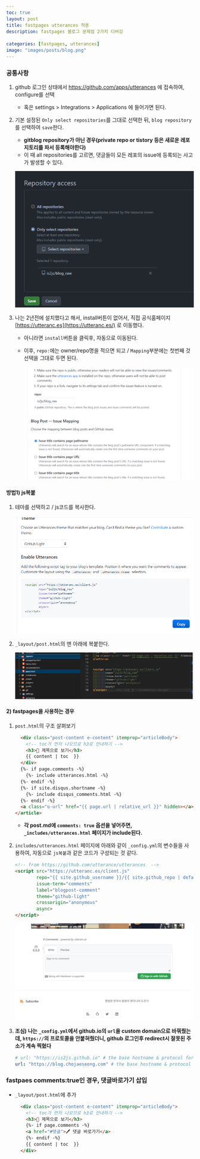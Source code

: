 ```yaml
---
toc: true
layout: post
title: fastpages utterances 적용
description: fastpages 블로그 문제점 2가지 디버깅

categories: [fastpages, utterances]
image: "images/posts/blog.png"
---
```


### 공통사항

1. github 로그인 상태에서 https://github.com/apps/utterances  에 접속하여, configure를 선택

   - 혹은 settings > Integrations > Applications 에 들어가면 된다.

2. 기본 설정된 `Only select repositories`를 그대로 선택한 뒤, `blog repository`를 선택하여 `save`한다.

   - **gitblog repository가 아닌 경우(private repo or tistory 등은 새로운 레포지토리를 파서 등록해야한다)**
   - 이 때 all repositories를 고르면, 댓글들이 모든 레포의 issue에 등록되는 사고가 발생할 수 있다.

   ![image-20231211231330620](https://raw.githubusercontent.com/is2js/screenshots/main/image-20231211231330620.png)



3. 나는 2년전에 설치했다고 해서, install버튼이 없어서, 직접 공식홈페이지 [https://utteranc.es](https://utteranc.es/) 로 이동했다.

   - 아니라면 `install`버튼을 클릭후, 자동으로 이동된다.

   - 이후, `repo:`에는 owner/repo명을 적으면 되고 / `Mapping`부분에는 첫번째 것 선택을 그대로 두면 된다.

     ![image-20231211232319052](https://raw.githubusercontent.com/is2js/screenshots/main/image-20231211232319052.png)



#### 방법1) js복붙

1. 테마를 선택하고 / js코드를 복사한다.

   ![image-20231211232425112](https://raw.githubusercontent.com/is2js/screenshots/main/image-20231211232425112.png)

2. `_layout/post.html`의 맨 아래에 복붙한다.

   ![image-20231211234020808](https://raw.githubusercontent.com/is2js/screenshots/main/image-20231211234020808.png)





#### 2) fastpages을 사용하는 경우

1. `post.html`의 구조 살펴보기

   ```html
     <div class="post-content e-content" itemprop="articleBody">
       <!-- toc가 먼저 나오므로 h3로 안내하기 -->
       <h3>📜 제목으로 보기</h3>
       {{ content | toc  }}
     </div>
     {%- if page.comments -%}
       {%- include utterances.html -%}
     {%- endif -%}
     {%- if site.disqus.shortname -%}
       {%- include disqus_comments.html -%}
     {%- endif -%}
     <a class="u-url" href="{{ page.url | relative_url }}" hidden></a>
   </article>
   ```

   - **각 post.md에 `comments: true` 옵션을 넣어주면, `_includes/utterances.html` 페이지가 include된다.**



2. `includes/utterances.html` 페이지에 아래와 같이 `_config.yml`의 변수들을 사용하여, 자동으로 `js복붙`과 같은 코드가 구성되는 것 같다.

   ```html
   <!-- from https://github.com/utterance/utterances  -->
   <script src="https://utteranc.es/client.js"
           repo="{{ site.github_username }}/{{ site.github_repo | default: site.baseurl | remove: "/" }}"
           issue-term="comments"
           label="blogpost-comment"
           theme="github-light"
           crossorigin="anonymous"
           async>
   </script>
   ```

   ![image-20231212003953132](https://raw.githubusercontent.com/is2js/screenshots/main/image-20231212003953132.png)

3. **조심) 나는 `_config.yml`에서 github.io의 `url`을 custom domain으로 바꿔줬는데, `https://`의 프로토콜을 안붙혀줬더니, github 로그인후 redirect시 잘못된 주소가 계속 찍혔다**

   ```yml
   # url: "https://is2js.github.io" # the base hostname & protocol for your site, e.g. http://example.com
   url: "https://blog.chojaeseong.com" # the base hostname & protocol for your site, e.g. http://example.com
   ```







### fastpaes comments:true인 경우, 댓글바로가기 삽입

- `_layout/post.html`에 추가

  ```html
    <div class="post-content e-content" itemprop="articleBody">
      <!-- toc가 먼저 나오므로 h3로 안내하기 -->
      <h3>📜 제목으로 보기</h3>
      {%- if page.comments -%}
      <a href="#댓글">🖊 댓글 바로가기</a>
      {%- endif -%}
      {{ content | toc  }}
    </div>
  ```

  
